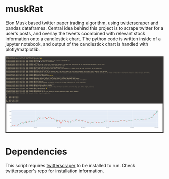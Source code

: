 # muskRat
Elon Musk based twitter paper trading algorithm, using [twitterscraper](https://github.com/taspinar/twitterscraper) and pandas dataframes. Central idea behind this project is to scrape twitter for a user's posts, and overlay the tweets coombined with relevant stock information onto a candlestick chart. The python code is written inside of a jupyter notebook, and output of the candlestick chart is handled with plotly/matplotlib.


![alt text](https://github.com/bsumser/muskRat/blob/master/image/musk.png?raw=true)

# Dependencies
This script requires [twitterscraper](https://github.com/taspinar/twitterscraper) to be installed to run. Check twitterscaper's repo for installation information.
